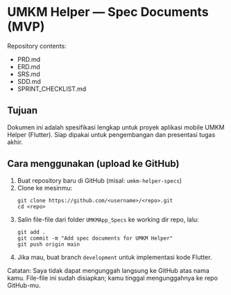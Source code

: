 # UMKM Helper — Spec Documents (MVP)
Repository contents:
- PRD.md
- ERD.md
- SRS.md
- SDD.md
- SPRINT_CHECKLIST.md

## Tujuan
Dokumen ini adalah spesifikasi lengkap untuk proyek aplikasi mobile UMKM Helper (Flutter). Siap dipakai untuk pengembangan dan presentasi tugas akhir.

## Cara menggunakan (upload ke GitHub)
1. Buat repository baru di GitHub (misal: `umkm-helper-specs`)
2. Clone ke mesinmu:
   ```
   git clone https://github.com/<username>/<repo>.git
   cd <repo>
   ```
3. Salin file-file dari folder `UMKMApp_Specs` ke working dir repo, lalu:
   ```
   git add .
   git commit -m "Add spec documents for UMKM Helper"
   git push origin main
   ```
4. Jika mau, buat branch `development` untuk implementasi kode Flutter.

Catatan: Saya tidak dapat mengunggah langsung ke GitHub atas nama kamu. File-file ini sudah disiapkan; kamu tinggal mengunggahnya ke repo GitHub-mu.
